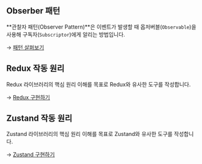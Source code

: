 ## Obserber 패턴

**관찰자 패턴(Observer Pattern)**은 이벤트가 발생할 때 옵저버블(`Observable`)을 사용해 구독자(`Subscriptor`)에게 알리는 방법입니다.

→ [패턴 살펴보기](./patterns/observer.md)


## Redux 작동 원리

Redux 라이브러리의 핵심 원리 이해를 목표로 Redux와 유사한 도구를 작성합니다.

→ [Redux 구현하기](./patterns/like-redux.md)


## Zustand 작동 원리

Zustand 라이브러리의 핵심 원리 이해를 목표로 Zustand와 유사한 도구를 작성합니다.

→ [Zustand 구현하기](./patterns/like-zustand.md)